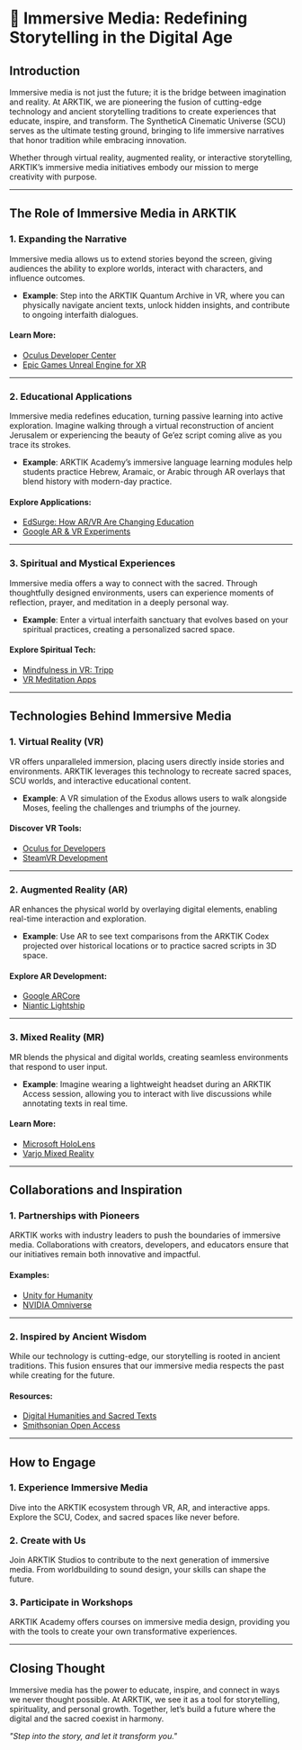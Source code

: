 # 🌌 Immersive Media: Redefining Storytelling in the Digital Age

## Introduction

Immersive media is not just the future; it is the bridge between imagination and reality. At ARKTIK, we are pioneering the fusion of cutting-edge technology and ancient storytelling traditions to create experiences that educate, inspire, and transform. The SyntheticA Cinematic Universe (SCU) serves as the ultimate testing ground, bringing to life immersive narratives that honor tradition while embracing innovation.

Whether through virtual reality, augmented reality, or interactive storytelling, ARKTIK’s immersive media initiatives embody our mission to merge creativity with purpose.

---

## The Role of Immersive Media in ARKTIK

### **1. Expanding the Narrative**
Immersive media allows us to extend stories beyond the screen, giving audiences the ability to explore worlds, interact with characters, and influence outcomes.

- **Example**: Step into the ARKTIK Quantum Archive in VR, where you can physically navigate ancient texts, unlock hidden insights, and contribute to ongoing interfaith dialogues.

#### **Learn More**:
- [Oculus Developer Center](https://developer.oculus.com)
- [Epic Games Unreal Engine for XR](https://www.unrealengine.com)

---

### **2. Educational Applications**
Immersive media redefines education, turning passive learning into active exploration. Imagine walking through a virtual reconstruction of ancient Jerusalem or experiencing the beauty of Ge’ez script coming alive as you trace its strokes.

- **Example**: ARKTIK Academy’s immersive language learning modules help students practice Hebrew, Aramaic, or Arabic through AR overlays that blend history with modern-day practice.

#### **Explore Applications**:
- [EdSurge: How AR/VR Are Changing Education](https://www.edsurge.com)
- [Google AR & VR Experiments](https://experiments.withgoogle.com)

---

### **3. Spiritual and Mystical Experiences**
Immersive media offers a way to connect with the sacred. Through thoughtfully designed environments, users can experience moments of reflection, prayer, and meditation in a deeply personal way.

- **Example**: Enter a virtual interfaith sanctuary that evolves based on your spiritual practices, creating a personalized sacred space.

#### **Explore Spiritual Tech**:
- [Mindfulness in VR: Tripp](https://www.tripp.com)
- [VR Meditation Apps](https://www.oculus.com/experiences)

---

## Technologies Behind Immersive Media

### **1. Virtual Reality (VR)**
VR offers unparalleled immersion, placing users directly inside stories and environments. ARKTIK leverages this technology to recreate sacred spaces, SCU worlds, and interactive educational content.

- **Example**: A VR simulation of the Exodus allows users to walk alongside Moses, feeling the challenges and triumphs of the journey.

#### **Discover VR Tools**:
- [Oculus for Developers](https://developer.oculus.com)
- [SteamVR Development](https://partner.steamgames.com)

---

### **2. Augmented Reality (AR)**
AR enhances the physical world by overlaying digital elements, enabling real-time interaction and exploration.

- **Example**: Use AR to see text comparisons from the ARKTIK Codex projected over historical locations or to practice sacred scripts in 3D space.

#### **Explore AR Development**:
- [Google ARCore](https://developers.google.com/ar)
- [Niantic Lightship](https://lightship.dev)

---

### **3. Mixed Reality (MR)**
MR blends the physical and digital worlds, creating seamless environments that respond to user input.

- **Example**: Imagine wearing a lightweight headset during an ARKTIK Access session, allowing you to interact with live discussions while annotating texts in real time.

#### **Learn More**:
- [Microsoft HoloLens](https://www.microsoft.com/hololens)
- [Varjo Mixed Reality](https://varjo.com)

---

## Collaborations and Inspiration

### **1. Partnerships with Pioneers**
ARKTIK works with industry leaders to push the boundaries of immersive media. Collaborations with creators, developers, and educators ensure that our initiatives remain both innovative and impactful.

#### **Examples**:
- [Unity for Humanity](https://unity.com/humanity)
- [NVIDIA Omniverse](https://www.nvidia.com/en-us/omniverse/)

---

### **2. Inspired by Ancient Wisdom**
While our technology is cutting-edge, our storytelling is rooted in ancient traditions. This fusion ensures that our immersive media respects the past while creating for the future.

#### **Resources**:
- [Digital Humanities and Sacred Texts](https://dhcenternet.org)
- [Smithsonian Open Access](https://www.si.edu/openaccess)

---

## How to Engage

### **1. Experience Immersive Media**
Dive into the ARKTIK ecosystem through VR, AR, and interactive apps. Explore the SCU, Codex, and sacred spaces like never before.

### **2. Create with Us**
Join ARKTIK Studios to contribute to the next generation of immersive media. From worldbuilding to sound design, your skills can shape the future.

### **3. Participate in Workshops**
ARKTIK Academy offers courses on immersive media design, providing you with the tools to create your own transformative experiences.

---

## Closing Thought

Immersive media has the power to educate, inspire, and connect in ways we never thought possible. At ARKTIK, we see it as a tool for storytelling, spirituality, and personal growth. Together, let’s build a future where the digital and the sacred coexist in harmony.

*"Step into the story, and let it transform you."*
